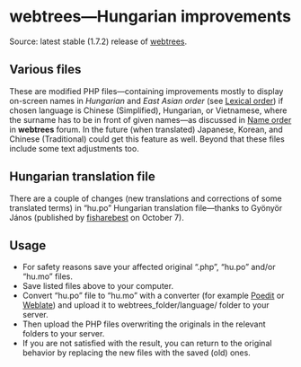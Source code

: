 # webtrees—Hungarian improvements
Source: latest stable (1.7.2) release of <a href="https://launchpad.net/webtrees" target="_blank" title="Opens in new tab.">webtrees</a>.
<h2>Various files</h2>
These are modified PHP files—containing improvements mostly to display on-screen names in <i>Hungarian</i> and <i>East Asian order</i> (see <a href="https://en.wikipedia.org/wiki/Personal_name#Lexical_order" target="_blank" title="Opens in new tab.">Lexical order</a>) if chosen language is Chinese (Simplified), Hungarian, or Vietnamese, where the surname has to be in front of given names—as discussed in <a href="https://www.webtrees.net/index.php/en/forum/help-for-ver-1-6-2/30143-name-order" target="_blank" title="Opens in new tab.">Name order</a> in <b>webtrees</b> forum. In the future (when translated) Japanese, Korean, and Chinese (Traditional) could get this feature as well. Beyond that these files include some text adjustments too.
<h2>Hungarian translation file</h2>
There are a couple of changes (new translations and corrections of some translated terms) in “hu.po” Hungarian translation file—thanks to Gyönyör János (published by <a href="https://github.com/fisharebest/webtrees/commit/e1c58e6fe3d32e19454598497bbc67d6b749d957" target="_blank" title="Opens in new tab.">fisharebest</a> on October 7).
<h2>Usage</h2>
<ul>
  <li>For safety reasons save your affected original “.php”, “hu.po” and/or “hu.mo” files.</li>
  <li>Save listed files above to your computer.</li>
  <li>Convert “hu.po” file to “hu.mo” with a converter (for example <a href="http://poedit.net/" target="_blank" title="Opens in new tab.">Poedit</a> or <a href="https://weblate.org/en/" target="_blank" title="Opens in new tab.">Weblate</a>) and upload it to webtrees_folder/language/ folder to your server.</li>
  <li>Then upload the PHP files overwriting the originals in the relevant folders to your server.</li>
  <li>If you are not satisfied with the result, you can return to the original behavior by replacing the new files with the saved (old) ones.</li>
</ul>
